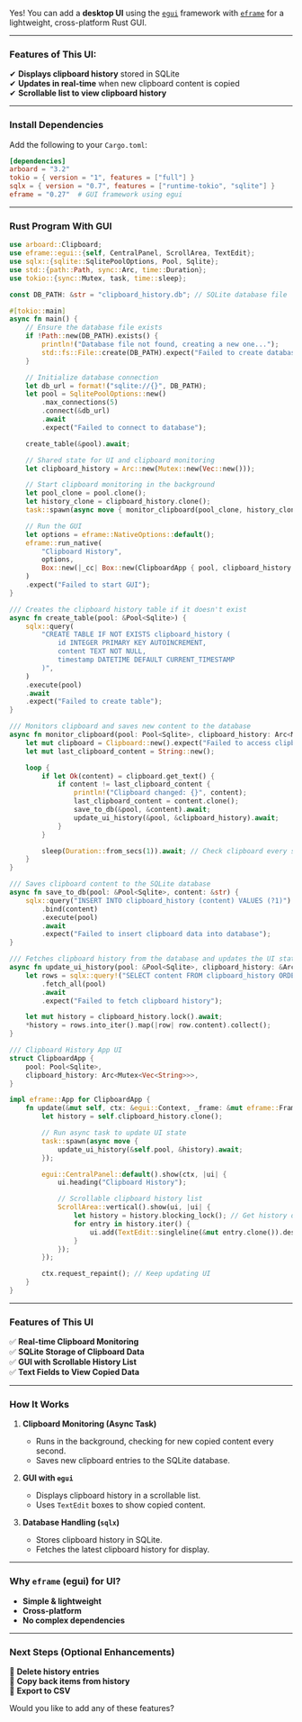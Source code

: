 Yes! You can add a **desktop UI** using the [`egui`](https://github.com/emilk/egui) framework with [`eframe`](https://docs.rs/eframe/latest/eframe/) for a lightweight, cross-platform Rust GUI.

---

### **Features of This UI:**  
✔ **Displays clipboard history** stored in SQLite  
✔ **Updates in real-time** when new clipboard content is copied  
✔ **Scrollable list to view clipboard history**  

---

### **Install Dependencies**  
Add the following to your `Cargo.toml`:

```toml
[dependencies]
arboard = "3.2"
tokio = { version = "1", features = ["full"] }
sqlx = { version = "0.7", features = ["runtime-tokio", "sqlite"] }
eframe = "0.27"  # GUI framework using egui
```

---

### **Rust Program With GUI**
```rust
use arboard::Clipboard;
use eframe::egui::{self, CentralPanel, ScrollArea, TextEdit};
use sqlx::{sqlite::SqlitePoolOptions, Pool, Sqlite};
use std::{path::Path, sync::Arc, time::Duration};
use tokio::{sync::Mutex, task, time::sleep};

const DB_PATH: &str = "clipboard_history.db"; // SQLite database file

#[tokio::main]
async fn main() {
    // Ensure the database file exists
    if !Path::new(DB_PATH).exists() {
        println!("Database file not found, creating a new one...");
        std::fs::File::create(DB_PATH).expect("Failed to create database file");
    }

    // Initialize database connection
    let db_url = format!("sqlite://{}", DB_PATH);
    let pool = SqlitePoolOptions::new()
        .max_connections(5)
        .connect(&db_url)
        .await
        .expect("Failed to connect to database");

    create_table(&pool).await;

    // Shared state for UI and clipboard monitoring
    let clipboard_history = Arc::new(Mutex::new(Vec::new()));

    // Start clipboard monitoring in the background
    let pool_clone = pool.clone();
    let history_clone = clipboard_history.clone();
    task::spawn(async move { monitor_clipboard(pool_clone, history_clone).await });

    // Run the GUI
    let options = eframe::NativeOptions::default();
    eframe::run_native(
        "Clipboard History",
        options,
        Box::new(|_cc| Box::new(ClipboardApp { pool, clipboard_history })),
    )
    .expect("Failed to start GUI");
}

/// Creates the clipboard history table if it doesn't exist
async fn create_table(pool: &Pool<Sqlite>) {
    sqlx::query(
        "CREATE TABLE IF NOT EXISTS clipboard_history (
            id INTEGER PRIMARY KEY AUTOINCREMENT,
            content TEXT NOT NULL,
            timestamp DATETIME DEFAULT CURRENT_TIMESTAMP
        )",
    )
    .execute(pool)
    .await
    .expect("Failed to create table");
}

/// Monitors clipboard and saves new content to the database
async fn monitor_clipboard(pool: Pool<Sqlite>, clipboard_history: Arc<Mutex<Vec<String>>>) {
    let mut clipboard = Clipboard::new().expect("Failed to access clipboard");
    let mut last_clipboard_content = String::new();

    loop {
        if let Ok(content) = clipboard.get_text() {
            if content != last_clipboard_content {
                println!("Clipboard changed: {}", content);
                last_clipboard_content = content.clone();
                save_to_db(&pool, &content).await;
                update_ui_history(&pool, &clipboard_history).await;
            }
        }

        sleep(Duration::from_secs(1)).await; // Check clipboard every second
    }
}

/// Saves clipboard content to the SQLite database
async fn save_to_db(pool: &Pool<Sqlite>, content: &str) {
    sqlx::query("INSERT INTO clipboard_history (content) VALUES (?1)")
        .bind(content)
        .execute(pool)
        .await
        .expect("Failed to insert clipboard data into database");
}

/// Fetches clipboard history from the database and updates the UI state
async fn update_ui_history(pool: &Pool<Sqlite>, clipboard_history: &Arc<Mutex<Vec<String>>>) {
    let rows = sqlx::query!("SELECT content FROM clipboard_history ORDER BY id DESC LIMIT 50")
        .fetch_all(pool)
        .await
        .expect("Failed to fetch clipboard history");

    let mut history = clipboard_history.lock().await;
    *history = rows.into_iter().map(|row| row.content).collect();
}

/// Clipboard History App UI
struct ClipboardApp {
    pool: Pool<Sqlite>,
    clipboard_history: Arc<Mutex<Vec<String>>>,
}

impl eframe::App for ClipboardApp {
    fn update(&mut self, ctx: &egui::Context, _frame: &mut eframe::Frame) {
        let history = self.clipboard_history.clone();

        // Run async task to update UI state
        task::spawn(async move {
            update_ui_history(&self.pool, &history).await;
        });

        egui::CentralPanel::default().show(ctx, |ui| {
            ui.heading("Clipboard History");

            // Scrollable clipboard history list
            ScrollArea::vertical().show(ui, |ui| {
                let history = history.blocking_lock(); // Get history data
                for entry in history.iter() {
                    ui.add(TextEdit::singleline(&mut entry.clone()).desired_width(f32::INFINITY));
                }
            });
        });

        ctx.request_repaint(); // Keep updating UI
    }
}
```

---

### **Features of This UI**
✅ **Real-time Clipboard Monitoring**  
✅ **SQLite Storage of Clipboard Data**  
✅ **GUI with Scrollable History List**  
✅ **Text Fields to View Copied Data**  

---

### **How It Works**
1. **Clipboard Monitoring (Async Task)**
   - Runs in the background, checking for new copied content every second.
   - Saves new clipboard entries to the SQLite database.

2. **GUI with `egui`**
   - Displays clipboard history in a scrollable list.
   - Uses `TextEdit` boxes to show copied content.

3. **Database Handling (`sqlx`)**
   - Stores clipboard history in SQLite.
   - Fetches the latest clipboard history for display.

---

### **Why `eframe` (egui) for UI?**
- **Simple & lightweight**
- **Cross-platform**
- **No complex dependencies**

---

### **Next Steps (Optional Enhancements)**
🔹 **Delete history entries**  
🔹 **Copy back items from history**  
🔹 **Export to CSV**  

Would you like to add any of these features?

